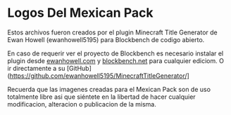 # Logos Del Mexican Pack

Estos archivos fueron creados por el plugin Minecraft Title Generator de Ewan Howell (ewanhowell5195)
para Blockbench de codigo abierto.

En caso de requerir ver el proyecto de Blockbench es necesario instalar el plugin desde [ewanhowell.com](https://ewanhowell.com/plugins/minecraft-title-generator) y [blockbench.net](https://www.blockbench.net/plugins/minecraft_title_generator) para cualquier ediciom.
O ir directamente a su [GitHub](https://github.com/ewanhowell5195/MinecraftTitleGenerator/]

Recuerda que las imagenes creadas para el Mexican Pack son de uso totalmente libre asi que siéntete
en la libertad de hacer cualquier modificacion, alteracion o publicacion de la misma.